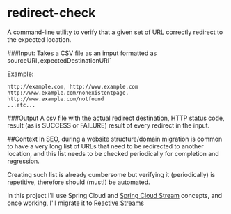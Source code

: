 # redirect-check

A command-line utility to verify that a given set of URL correctly redirect to the expected location. 

###Input:
Takes a CSV file as an imput formatted as sourceURI`,`expectedDestinationURI`

Example: 

    http://example.com, http://www.example.com
    http://www.example.com/nonexistentpage, http://www.example.com/notfound
    ...etc...
    

###Output
A csv file with the actual redirect destination, HTTP status code, result (as is SUCCESS or FAILURE) result of every redirect in the input.
   


##Context
In [SEO][2], during a website structure/domain migration is common to have a very long list of URLs that need to be redirected to another location, and this list needs to be checked periodically for completion and regression.

Creating such list is already cumbersome but verifying it (periodically) is repetitive, therefore should (must!) be automated. 

In this project I'll use Spring Cloud and [Spring Cloud Stream][1] concepts, and once working, I'll migrate it to [Reactive Streams][3]


  [1]: https://cloud.spring.io/spring-cloud-stream/
  [2]: https://en.wikipedia.org/wiki/Search_engine_optimization
  [3]: https://spring.io/blog/2016/02/09/reactive-spring
